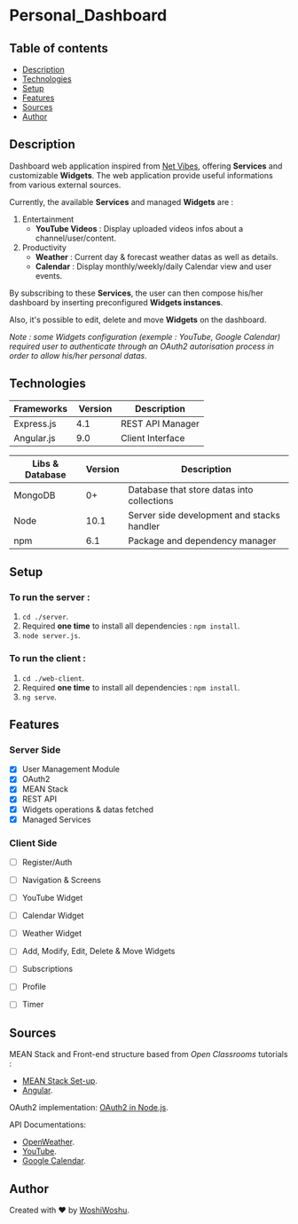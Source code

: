 # Personal_Dashboard


## Table of contents
* [Description](#description)
* [Technologies](#technologies)
* [Setup](#setup)
* [Features](#features)
* [Sources](#sources)
* [Author](#author)


## Description

Dashboard web application inspired from [Net Vibes](https://www.netvibes.com/en), offering **Services** and customizable **Widgets**.
The web application provide useful informations from various external sources.


Currently, the available **Services** and managed **Widgets** are :

1. Entertainment
    - **YouTube Videos** : Display uploaded videos infos about a channel/user/content.
2. Productivity
    - **Weather** : Current day & forecast weather datas as well as details.
    - **Calendar** : Display monthly/weekly/daily Calendar view and user events.

By subscribing to these **Services**, the user can then compose his/her dashboard by inserting preconfigured **Widgets instances**.

Also, it's possible to edit, delete and move **Widgets** on the dashboard.

_Note : some Widgets configuration (exemple : YouTube, Google Calendar) required user to authenticate through an OAuth2 autorisation process in order to allow his/her personal datas_.


## Technologies

Frameworks        | Version | Description
------------------|---------|-----------------
Express.js        | 4.1     | REST API Manager
Angular.js        | 9.0     | Client Interface


Libs & Database   | Version | Description
------------------|---------|-------------------------------------------
MongoDB           |  0+     | Database that store datas into collections
Node              | 10.1    | Server side development and stacks handler
npm               | 6.1     | Package and dependency manager


## Setup

### To run the server :

1. `cd ./server`.
2. Required __one time__ to install all dependencies : `npm install`.
3. `node server.js`.

### To run the client :

1. `cd ./web-client`.
2. Required __one time__ to install all dependencies : `npm install`.
3. `ng serve`.

## Features


### Server Side

- [x] User Management Module
- [x] OAuth2
- [x] MEAN Stack
- [x] REST API
- [x] Widgets operations & datas fetched
- [x] Managed Services

### Client Side

- [ ] Register/Auth
- [ ] Navigation & Screens
- [ ] YouTube Widget
- [ ] Calendar Widget
- [ ] Weather Widget
- [ ] Add, Modify, Edit, Delete & Move Widgets
- [ ] Subscriptions
- [ ] Profile
- [ ] Timer


## Sources

MEAN Stack and Front-end structure based from _Open Classrooms_ tutorials :
- [MEAN Stack Set-up](https://openclassrooms.com/en/courses/5614116-go-full-stack-with-node-js-express-and-mongodb/exercises/2998).
- [Angular](https://openclassrooms.com/en/courses/4668271-developpez-des-applications-web-avec-angular/6730441-entrainez-vous-en-creant-une-application-de-type-blog).

OAuth2 implementation: [OAuth2 in Node.js](https://github.com/googleapis/google-api-nodejs-client#using-api-keys).

API Documentations:
- [OpenWeather](https://openweathermap.org/api).
- [YouTube](https://developers.google.com/youtube/v3).
- [Google Calendar](https://developers.google.com/calendar).


## Author

Created with :heart: by [WoshiWoshu](https://github.com/WoshiWoshu).
